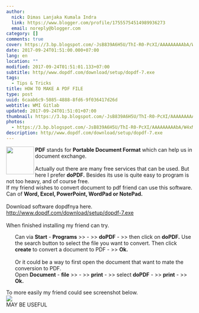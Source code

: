 ```yaml
---
author:
  nick: Dimas Lanjaka Kumala Indra
  link: https://www.blogger.com/profile/17555754514989936273
  email: noreply@blogger.com
category: []
comments: true
cover: https://3.bp.blogspot.com/-JsB839A6H5U/ThI-R0-PcXI/AAAAAAAAAbA/W4xMXiJ_2x8/s1600/do-pdf-free.png
date: 2017-09-24T01:51:00.000+07:00
lang: en
location: ""
modified: 2017-09-24T01:51:01.133+07:00
subtitle: http//www.dopdf.com/download/setup/dopdf-7.exe
tags:
  - Tips & Tricks
title: HOW TO MAKE A PDF FILE
type: post
uuid: 6caab6c9-5085-4888-8fd6-9f036417d26d
webtitle: WMI Gitlab
updated: 2017-09-24T01:51:01+07:00
thumbnail: https://3.bp.blogspot.com/-JsB839A6H5U/ThI-R0-PcXI/AAAAAAAAAbA/W4xMXiJ_2x8/s1600/do-pdf-free.png
photos:
  - https://3.bp.blogspot.com/-JsB839A6H5U/ThI-R0-PcXI/AAAAAAAAAbA/W4xMXiJ_2x8/s1600/do-pdf-free.png
description: http//www.dopdf.com/download/setup/dopdf-7.exe
---
```


<img align="left" height="75" src="https://3.bp.blogspot.com/-JsB839A6H5U/ThI-R0-PcXI/AAAAAAAAAbA/W4xMXiJ_2x8/s1600/do-pdf-free.png" width="75"> <b>PDF</b> stands for <b>Portable Document Format</b> which can help us in document exchange. <br><br>Actually out there are many free services that can be used. But here I prefer <b>doPDF.</b> Besides its use is quite easy to program is not too heavy, and of course free. <br>If my friend wishes to convert document to pdf friend can use this software. <br>Can of <b>Word, Excel, PowerPoint, WordPad or NotePad.</b> <br><br>Download software dopdfnya here. <br><a href="http://www.dopdf.com/download/setup/dopdf-7.exe" rel="noopener noreferer nofollow" target="_blank"><span style="color: #009900;">http://www.dopdf.com/download/setup/dopdf-7.exe</span></a> <br><br>When finished installing my friend can try. <br><ul> Can via <b>Start</b> - <b>Programs</b> &gt;&gt; - &gt;&gt; <b>doPDF</b> - &gt;&gt; then click on <b>doPDF.</b> Use the search button to select the file you want to convert. Then click <b>create</b> to convert a document to PDF - &gt;&gt; <b>Ok.</b> <br><br> Or it could be a way to first open the document that want to mate the conversion to PDF. <br> Open <b>Document</b> - <b>file</b> &gt;&gt; - &gt;&gt; <b>print</b> - &gt;&gt; select <b>doPDF</b> - &gt;&gt; <b>print</b> - &gt;&gt; <b>Ok.</b> </ul>To more easily my friend could see screenshot below. <br><img src="https://1.bp.blogspot.com/-Jj5qtwJbTMI/ThI9yXCLawI/AAAAAAAAAa4/T708mbXr0Dc/s1600/convert-to-pdf.png"><br>MAY BE USEFUL<script>document.querySelectorAll("pre,code");
  pretext.forEach(function (el) {
    el.classList.toggle("notranslate", true);
  });</script><script>document.querySelectorAll("pre,code");
  pretext.forEach(function (el) {
    el.classList.toggle("notranslate", true);
  });</script><script>document.querySelectorAll("pre,code");
  pretext.forEach(function (el) {
    el.classList.toggle("notranslate", true);
  });</script>